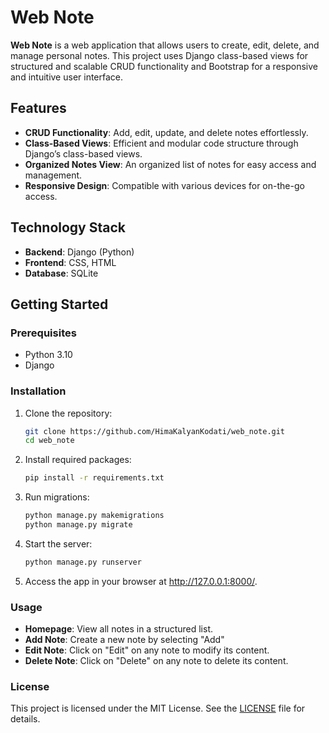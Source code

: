 # Web Note

**Web Note** is a web application that allows users to create, edit, delete, and manage personal notes. This project uses Django class-based views for structured and scalable CRUD functionality and Bootstrap for a responsive and intuitive user interface.

## Features

- **CRUD Functionality**: Add, edit, update, and delete notes effortlessly.
- **Class-Based Views**: Efficient and modular code structure through Django’s class-based views.
- **Organized Notes View**: An organized list of notes for easy access and management.
- **Responsive Design**: Compatible with various devices for on-the-go access.

## Technology Stack

- **Backend**: Django (Python)
- **Frontend**: CSS, HTML
- **Database**: SQLite

## Getting Started

### Prerequisites
- Python 3.10
- Django

### Installation

1. Clone the repository:
   ```bash
   git clone https://github.com/HimaKalyanKodati/web_note.git
   cd web_note

2. Install required packages:
   ```bash
   pip install -r requirements.txt

3. Run migrations:
   ```bash
   python manage.py makemigrations
   python manage.py migrate

4. Start the server:
   ```bash
   python manage.py runserver

5. Access the app in your browser at http://127.0.0.1:8000/.

### Usage
- **Homepage**: View all notes in a structured list.
- **Add Note**: Create a new note by selecting "Add"
- **Edit Note**: Click on "Edit" on any note to modify its content.
- **Delete Note**: Click on "Delete" on any note to delete its content.

### License
This project is licensed under the MIT License. See the [LICENSE](./LICENSE) file for details.
